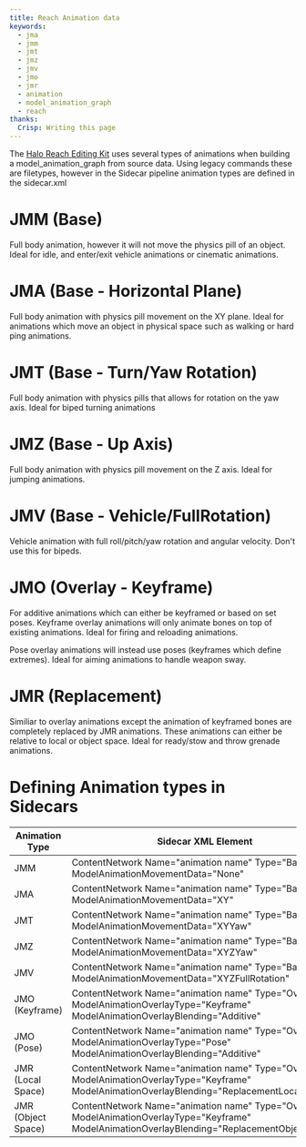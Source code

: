 ```yaml
---
title: Reach Animation data
keywords:
  - jma
  - jmm
  - jmt
  - jmz
  - jmv
  - jmo
  - jmr
  - animation
  - model_animation_graph
  - reach
thanks:
  Crisp: Writing this page
---
```

The [Halo Reach Editing Kit](~hr-ek) uses several types of animations when building a model_animation_graph from source data. Using legacy commands these are filetypes, however in the Sidecar pipeline animation types are defined in the sidecar.xml

# JMM (Base)
Full body animation, however it will not move the physics pill of an object. Ideal for idle, and enter/exit vehicle animations or cinematic animations.

# JMA (Base - Horizontal Plane)
Full body animation with physics pill movement on the XY plane. Ideal for animations which move an object in physical space such as walking or hard ping animations.

# JMT (Base - Turn/Yaw Rotation)
Full body animation with physics pills that allows for rotation on the yaw axis. Ideal for biped turning animations

# JMZ (Base - Up Axis)
Full body animation with physics pill movement on the Z axis. Ideal for jumping animations.

# JMV (Base - Vehicle/FullRotation)
Vehicle animation with full roll/pitch/yaw rotation and angular velocity. Don't use this for bipeds.

# JMO (Overlay - Keyframe)
For additive animations which can either be keyframed or based on set poses.
Keyframe overlay animations will only animate bones on top of existing animations. Ideal for firing and reloading animations.

Pose overlay animations will instead use poses (keyframes which define extremes). Ideal for aiming animations to handle weapon sway.

# JMR (Replacement)
Similiar to overlay animations except the animation of keyframed bones are completely replaced by JMR animations. These animations can either be relative to local or object space. Ideal for ready/stow and throw grenade animations.

# Defining Animation types in Sidecars

| Animation Type | Sidecar XML Element |
|--------------|----------|
| JMM | ContentNetwork Name="animation name" Type="Base" ModelAnimationMovementData="None"
| JMA | ContentNetwork Name="animation name" Type="Base" ModelAnimationMovementData="XY"
| JMT | ContentNetwork Name="animation name" Type="Base" ModelAnimationMovementData="XYYaw"
| JMZ | ContentNetwork Name="animation name" Type="Base" ModelAnimationMovementData="XYZYaw"
| JMV | ContentNetwork Name="animation name" Type="Base" ModelAnimationMovementData="XYZFullRotation"
| JMO (Keyframe) | ContentNetwork Name="animation name" Type="Overlay" ModelAnimationOverlayType="Keyframe" ModelAnimationOverlayBlending="Additive"
| JMO (Pose)| ContentNetwork Name="animation name" Type="Overlay" ModelAnimationOverlayType="Pose" ModelAnimationOverlayBlending="Additive"
| JMR (Local Space) | ContentNetwork Name="animation name" Type="Overlay" ModelAnimationOverlayType="Keyframe" ModelAnimationOverlayBlending="ReplacementLocalSpace"
| JMR (Object Space) | ContentNetwork Name="animation name" Type="Overlay" ModelAnimationOverlayType="Keyframe" ModelAnimationOverlayBlending="ReplacementObjectSpace"
